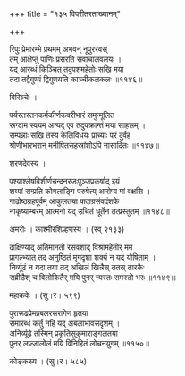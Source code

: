 +++
title = "१३५ विपरीतरताख्यानम्"

+++


रिपुः प्रेमारम्भे प्रथमम् अभवन् नूपुररवस्  
तम् आक्षेप्तुं पाणिः प्रसरति सवाचालवलयः ।  
यद् आरब्धं किञ्चित् तदुपशमहेतोः सखि मया  
तदा तद्वैगुण्यं द्विगुणयति काञ्चीकलकलः ॥११४६॥  


विरिञ्चेः ।  


पर्यस्तस्तनकर्मकीर्णकवरीभारं समुन्मूलित  
स्रग्दाम स्वयम् अन्यद् एव तदुपक्रान्तं मया साहसम् ।  
सम्पन्नाः सखि तस्य केलिविधयः प्राच्याः परं दुर्वह  
श्रोणीभारभरान् मनीषितसहस्रांशोऽपि नासादितः ॥११४७॥  


शरणदेवस्य ।  


पश्याश्लेषविशीर्णचन्दनरजःपुञ्जप्रकर्षाद् इयं  
शय्यां सम्प्रति कोमलाङ्गि परुषेत्य् आरोप्य मां वक्षसि ।  
गाढोष्ठग्रहपूर्वम् आकुलतया पादाग्रसंवदंशके  
नाकृष्याम्बरम् आत्मनो यद् उचितं धूर्तेन तत्प्रस्तुतम् ॥११४८॥  


अमरोः । काश्मीरशिल्हणस्य । (स्व् २१३३)  


दाक्षिण्याद् अतिमानतो रसवशाद् विश्रामहेतोर् मम  
प्रागल्भ्यात् तद् अनुष्ठितं मृगदृशा शक्यं न यद् योषिताम् ।  
निर्व्यूढं न यदा तया तद् अखिलं खिन्नैस् ततस् तारकैः  
सव्रीडैश् च विलोकितैर् मयि पुनर् न्यस्तः समस्तो भरः ॥११४९॥  


महाकवेः । (सु।र। ५९९)  


पुरारूढप्रेमप्रबलरसरागेण हृतया  
समारब्धं कर्तुं नहि यद् अबलाभावसदृशम् ।  
अनिर्व्यूढे तस्मिन् प्रकृतिसुकुमाराङ्गलतया  
पुनर् लज्जालोलं मयि विनिहितं लोचनयुगम् ॥११५०॥  


कोङ्कस्य । (सु।र। ५८५)  

